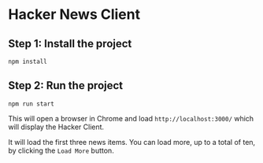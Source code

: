 # Hacker News Client

## Step 1: Install the project

```
npm install
```

## Step 2: Run the project

```
npm run start
```

This will open a browser in Chrome and load `http://localhost:3000/` which will display the Hacker Client.

It will load the first three news items. You can load more, up to a total of ten, by clicking the `Load More` button.
